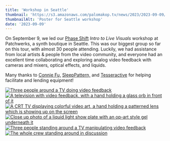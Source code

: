```yaml
---
title: 'Workshop in Seattle'
thumbnail: 'https://s3.amazonaws.com/palomakop.tv/news/2023/2023-09-09/seattle_workshop_poster.jpg'
thumbnailAlt: 'Poster for Seattle workshop'
date: '2023-09-09'
---
```


<p>
  On September 9, we led our <a href="https://phaseshift.zone" rel="noopener" target="_blank">Phase Shift</a> <i>Intro to Live Visuals</i> workshop at Patchwerks, a synth boutique in Seattle. This was our biggest group so far on this tour, with almost 30 people attending. Luckily, we had assistance from local artists &amp; people from the video community, and everyone had an excellent time collaborating and exploring analog video feedback with cameras and mixers, optical effects, and liquids.
  </p>
<p>
  Many thanks to <a href="https://connie-fu.com/" rel="noopener" target="_blank">Connie Fu,</a> <a href="https://vimeo.com/sleeppattern" rel="noopener" target="_blank">SleepPattern,</a> and <a href="https://www.instagram.com/_tesseractive_/" rel="noopener" target="_blank">Tesseractive</a> for helping facilitate and lending equipment!
  </p>
<div class="photo-grid-2-columns lightbox" id="seattle-workshop-lightbox">
<a href="https://s3.amazonaws.com/palomakop.tv/news/2023/2023-09-09/seattle_workshop_1_2000px.jpg">
<img alt="Three people around a TV doing video feedback" loading="lazy" src="https://s3.amazonaws.com/palomakop.tv/news/2023/2023-09-09/seattle_workshop_1_720px.jpg"/>
</a>
<a href="https://s3.amazonaws.com/palomakop.tv/news/2023/2023-09-09/seattle_workshop_2_2000px.jpg">
<img alt="A television with video feedback, with a hand holding a glass orb in front of it" loading="lazy" src="https://s3.amazonaws.com/palomakop.tv/news/2023/2023-09-09/seattle_workshop_2_720px.jpg"/>
</a>
<a href="https://s3.amazonaws.com/palomakop.tv/news/2023/2023-09-09/seattle_workshop_3_2000px.jpg">
<img alt="A CRT TV displaying colorful video art, a hand holding a patterned lens which is showing up on the screen" loading="lazy" src="https://s3.amazonaws.com/palomakop.tv/news/2023/2023-09-09/seattle_workshop_3_720px.jpg"/>
</a>
<a href="https://s3.amazonaws.com/palomakop.tv/news/2023/2023-09-09/seattle_workshop_4_2000px.jpg">
<img alt="Close up photo of a liquid light show plate with an op-art style gel underneath it" loading="lazy" src="https://s3.amazonaws.com/palomakop.tv/news/2023/2023-09-09/seattle_workshop_4_720px.jpg"/>
</a>
<a href="https://s3.amazonaws.com/palomakop.tv/news/2023/2023-09-09/seattle_workshop_5_2000px.jpg">
<img alt="Three people standing around a TV manipulating video feedback" loading="lazy" src="https://s3.amazonaws.com/palomakop.tv/news/2023/2023-09-09/seattle_workshop_5_720px.jpg"/>
</a>
<a href="https://s3.amazonaws.com/palomakop.tv/news/2023/2023-09-09/seattle_workshop_6_2000px.jpg">
<img alt="The whole crew standing around in discussion" loading="lazy" src="https://s3.amazonaws.com/palomakop.tv/news/2023/2023-09-09/seattle_workshop_6_720px.jpg"/>
</a>
</div>
<script>
  var seattle_workshop_lightbox = new SimpleLightbox({elements: '#seattle-workshop-lightbox a'});
  </script>
